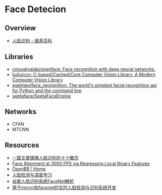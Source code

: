 # Face Detecion

## Overview

- [人脸识别 - 维基百科](https://zh.wikipedia.org/wiki/%E4%BA%BA%E8%84%B8%E8%AF%86%E5%88%AB)

## Libraries

- [cmusatyalab/openface: Face recognition with deep neural networks.](https://github.com/cmusatyalab/openface/)
- [liuliu/ccv: C-based/Cached/Core Computer Vision Library, A Modern Computer Vision Library](https://github.com/liuliu/ccv)
- [ageitgey/face_recognition: The world's simplest facial recognition api for Python and the command line](https://github.com/ageitgey/face_recognition)
- [seetaface/SeetaFaceEngine](https://github.com/seetaface/SeetaFaceEngine)

## Networks

- CFAN
- MTCNN

## Resources

- [一篇文章搞懂人脸识别的十个概念](https://mp.weixin.qq.com/s/GeBlfA8O-ORL4boy4RMrFQ)
- [Face Alignment at 3000 FPS via Regressing Local Binary Features](http://www.jiansun.org/papers/CVPR14_FaceAlignment.pdf)
- [OpenBR | Home](http://openbiometrics.org/)
- [人脸检测与深度学习](https://zhuanlan.zhihu.com/p/25335957)
- [谷歌人脸识别系统FaceNet解析](https://zhuanlan.zhihu.com/p/24837264)
- [基于mtcnn和facenet的实时人脸检测与识别系统开发](https://zhuanlan.zhihu.com/p/25025596)

